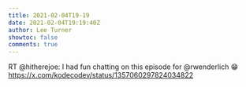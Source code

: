 ```yaml
---
title: 2021-02-04T19-19
date: 2021-02-04T19:19:40Z
author: Lee Turner
showtoc: false
comments: true
---
```


RT @hitherejoe: I had fun chatting on this episode for @rwenderlich 😁 https://x.com/kodecodev/status/1357060297824034822

